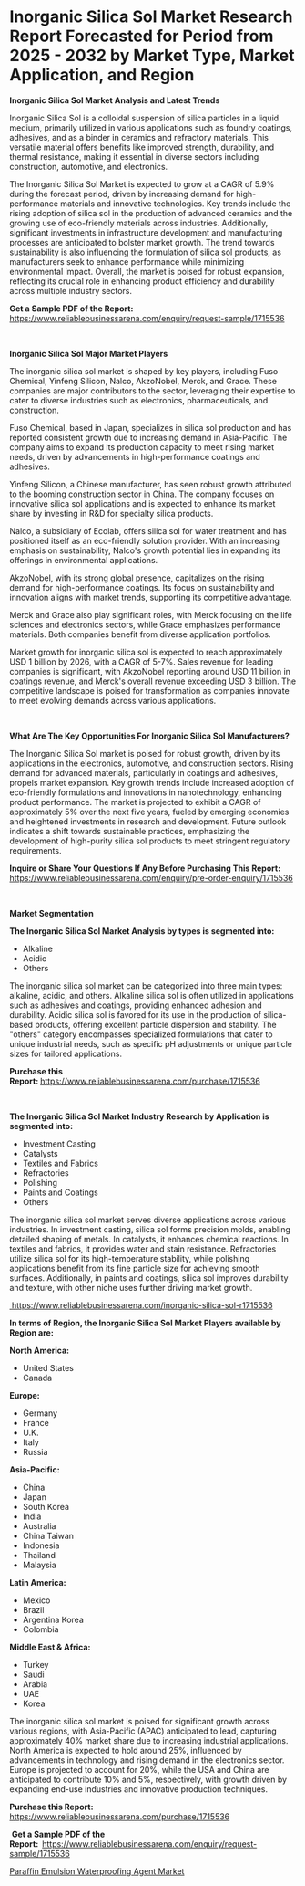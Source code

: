<p><h1>Inorganic Silica Sol Market Research Report Forecasted for Period from 2025 -  2032 by Market Type, Market Application, and Region</h1></p><p><strong>Inorganic Silica Sol Market Analysis and Latest Trends</strong></p>
<p><p>Inorganic Silica Sol is a colloidal suspension of silica particles in a liquid medium, primarily utilized in various applications such as foundry coatings, adhesives, and as a binder in ceramics and refractory materials. This versatile material offers benefits like improved strength, durability, and thermal resistance, making it essential in diverse sectors including construction, automotive, and electronics.</p><p>The Inorganic Silica Sol Market is expected to grow at a CAGR of 5.9% during the forecast period, driven by increasing demand for high-performance materials and innovative technologies. Key trends include the rising adoption of silica sol in the production of advanced ceramics and the growing use of eco-friendly materials across industries. Additionally, significant investments in infrastructure development and manufacturing processes are anticipated to bolster market growth. The trend towards sustainability is also influencing the formulation of silica sol products, as manufacturers seek to enhance performance while minimizing environmental impact. Overall, the market is poised for robust expansion, reflecting its crucial role in enhancing product efficiency and durability across multiple industry sectors.</p></p>
<p><strong>Get a Sample PDF of the Report:&nbsp;</strong> <a href="https://www.reliablebusinessarena.com/enquiry/request-sample/1715536?utm_campaign=1841&utm_medium=2&utm_source=Github&utm_content=ia&utm_term=12012025&utm_id=inorganic-silica-sol">https://www.reliablebusinessarena.com/enquiry/request-sample/1715536</a></p>
<p>&nbsp;</p>
<p><strong>Inorganic Silica Sol Major Market Players</strong></p>
<p><p>The inorganic silica sol market is shaped by key players, including Fuso Chemical, Yinfeng Silicon, Nalco, AkzoNobel, Merck, and Grace. These companies are major contributors to the sector, leveraging their expertise to cater to diverse industries such as electronics, pharmaceuticals, and construction.</p><p>Fuso Chemical, based in Japan, specializes in silica sol production and has reported consistent growth due to increasing demand in Asia-Pacific. The company aims to expand its production capacity to meet rising market needs, driven by advancements in high-performance coatings and adhesives.</p><p>Yinfeng Silicon, a Chinese manufacturer, has seen robust growth attributed to the booming construction sector in China. The company focuses on innovative silica sol applications and is expected to enhance its market share by investing in R&D for specialty silica products.</p><p>Nalco, a subsidiary of Ecolab, offers silica sol for water treatment and has positioned itself as an eco-friendly solution provider. With an increasing emphasis on sustainability, Nalco's growth potential lies in expanding its offerings in environmental applications.</p><p>AkzoNobel, with its strong global presence, capitalizes on the rising demand for high-performance coatings. Its focus on sustainability and innovation aligns with market trends, supporting its competitive advantage.</p><p>Merck and Grace also play significant roles, with Merck focusing on the life sciences and electronics sectors, while Grace emphasizes performance materials. Both companies benefit from diverse application portfolios.</p><p>Market growth for inorganic silica sol is expected to reach approximately USD 1 billion by 2026, with a CAGR of 5-7%. Sales revenue for leading companies is significant, with AkzoNobel reporting around USD 11 billion in coatings revenue, and Merck's overall revenue exceeding USD 3 billion. The competitive landscape is poised for transformation as companies innovate to meet evolving demands across various applications.</p></p>
<p>&nbsp;</p>
<p><strong>What Are The Key Opportunities For Inorganic Silica Sol Manufacturers?</strong></p>
<p><p>The Inorganic Silica Sol market is poised for robust growth, driven by its applications in the electronics, automotive, and construction sectors. Rising demand for advanced materials, particularly in coatings and adhesives, propels market expansion. Key growth trends include increased adoption of eco-friendly formulations and innovations in nanotechnology, enhancing product performance. The market is projected to exhibit a CAGR of approximately 5% over the next five years, fueled by emerging economies and heightened investments in research and development. Future outlook indicates a shift towards sustainable practices, emphasizing the development of high-purity silica sol products to meet stringent regulatory requirements.</p></p>
<p><strong>Inquire or Share Your Questions If Any Before Purchasing This Report:</strong> <a href="https://www.reliablebusinessarena.com/enquiry/pre-order-enquiry/1715536?utm_campaign=1841&utm_medium=2&utm_source=Github&utm_content=ia&utm_term=12012025&utm_id=inorganic-silica-sol">https://www.reliablebusinessarena.com/enquiry/pre-order-enquiry/1715536</a></p>
<p>&nbsp;</p>
<p><strong>Market Segmentation</strong></p>
<p><strong>The Inorganic Silica Sol Market Analysis by types is segmented into:</strong></p>
<p><ul><li>Alkaline</li><li>Acidic</li><li>Others</li></ul></p>
<p><p>The inorganic silica sol market can be categorized into three main types: alkaline, acidic, and others. Alkaline silica sol is often utilized in applications such as adhesives and coatings, providing enhanced adhesion and durability. Acidic silica sol is favored for its use in the production of silica-based products, offering excellent particle dispersion and stability. The "others" category encompasses specialized formulations that cater to unique industrial needs, such as specific pH adjustments or unique particle sizes for tailored applications.</p></p>
<p><strong>Purchase this Report:&nbsp;</strong><a href="https://www.reliablebusinessarena.com/purchase/1715536?utm_campaign=1841&utm_medium=2&utm_source=Github&utm_content=ia&utm_term=12012025&utm_id=inorganic-silica-sol">https://www.reliablebusinessarena.com/purchase/1715536</a></p>
<p>&nbsp;</p>
<p><strong>The Inorganic Silica Sol Market Industry Research by Application is segmented into:</strong></p>
<p><ul><li>Investment Casting</li><li>Catalysts</li><li>Textiles and Fabrics</li><li>Refractories</li><li>Polishing</li><li>Paints and Coatings</li><li>Others</li></ul></p>
<p><p>The inorganic silica sol market serves diverse applications across various industries. In investment casting, silica sol forms precision molds, enabling detailed shaping of metals. In catalysts, it enhances chemical reactions. In textiles and fabrics, it provides water and stain resistance. Refractories utilize silica sol for its high-temperature stability, while polishing applications benefit from its fine particle size for achieving smooth surfaces. Additionally, in paints and coatings, silica sol improves durability and texture, with other niche uses further driving market growth.</p></p>
<p><a href="https://www.reliablebusinessarena.com/inorganic-silica-sol-r1715536?utm_campaign=1841&utm_medium=2&utm_source=Github&utm_content=ia&utm_term=12012025&utm_id=inorganic-silica-sol">&nbsp;https://www.reliablebusinessarena.com/inorganic-silica-sol-r1715536</a></p>
<p><strong>In terms of Region, the Inorganic Silica Sol Market Players available by Region are:</strong></p>
<p>
    <p> <strong> North America: </strong>
        <ul>
            <li>United States</li>
            <li>Canada</li>
        </ul>
        </p> 
    <p> <strong> Europe: </strong>
        <ul>
            <li>Germany</li>
            <li>France</li>
            <li>U.K.</li>
            <li>Italy</li>
            <li>Russia</li>
        </ul>
        </p> 
    <p> <strong> Asia-Pacific: </strong>
        <ul>
            <li>China</li>
            <li>Japan</li>
            <li>South Korea</li>
            <li>India</li>
            <li>Australia</li>
            <li>China Taiwan</li>
            <li>Indonesia</li>
            <li>Thailand</li>
            <li>Malaysia</li>
        </ul>
        </p> 
    <p> <strong> Latin America: </strong>
        <ul>
            <li>Mexico</li>
            <li>Brazil</li>
            <li>Argentina Korea</li>
            <li>Colombia</li>
        </ul>
        </p> 
    <p> <strong> Middle East & Africa: </strong>
        <ul>
            <li>Turkey</li>
            <li>Saudi</li>
            <li>Arabia</li>
            <li>UAE</li>
            <li>Korea</li>
        </ul>
    </p>
    </p>
<p><p>The inorganic silica sol market is poised for significant growth across various regions, with Asia-Pacific (APAC) anticipated to lead, capturing approximately 40% market share due to increasing industrial applications. North America is expected to hold around 25%, influenced by advancements in technology and rising demand in the electronics sector. Europe is projected to account for 20%, while the USA and China are anticipated to contribute 10% and 5%, respectively, with growth driven by expanding end-use industries and innovative production techniques.</p></p>
<p><strong>Purchase this Report: </strong><a href="https://www.reliablebusinessarena.com/purchase/1715536?utm_campaign=1841&utm_medium=2&utm_source=Github&utm_content=ia&utm_term=12012025&utm_id=inorganic-silica-sol">https://www.reliablebusinessarena.com/purchase/1715536</a></p>
<p>&nbsp;<strong>Get a Sample PDF of the Report:&nbsp;&nbsp;</strong><a href="https://www.reliablebusinessarena.com/enquiry/request-sample/1715536?utm_campaign=1841&utm_medium=2&utm_source=Github&utm_content=ia&utm_term=12012025&utm_id=inorganic-silica-sol">https://www.reliablebusinessarena.com/enquiry/request-sample/1715536</a></p>
<p><strong></strong></p>
<p><p><a href="https://github.com/julyju69/Market-Research-Report-List-5/blob/main/paraffin-emulsion-waterproofing-agent-market.md?utm_campaign=1841&utm_medium=2&utm_source=Github&utm_content=ia&utm_term=12012025&utm_id=inorganic-silica-sol">Paraffin Emulsion Waterproofing Agent Market</a></p></p>